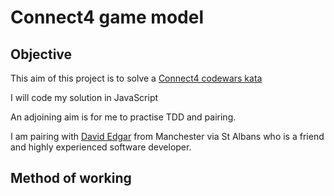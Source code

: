 # Connect4 game model

## Objective
This aim of this project is to solve a [Connect4 codewars kata](https://www.codewars.com/kata/connect-4) 

I will code my solution in JavaScript

An adjoining aim is for me to practise TDD and pairing.

I am pairing with [David Edgar](https://github.com/david-r-edgar) from Manchester via St Albans who is a friend and highly experienced software developer. 

## Method of working

